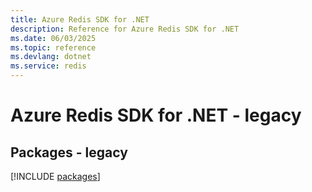 ```yaml
---
title: Azure Redis SDK for .NET
description: Reference for Azure Redis SDK for .NET
ms.date: 06/03/2025
ms.topic: reference
ms.devlang: dotnet
ms.service: redis
---
```

# Azure Redis SDK for .NET - legacy
## Packages - legacy
[!INCLUDE [packages](redis-index.md)]